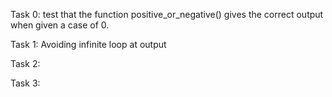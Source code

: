 Task 0: test that the function positive_or_negative() gives the correct output when given a case of 0.

Task 1: Avoiding infinite loop at output

Task 2: 

Task 3:
